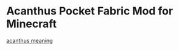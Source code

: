 # Acanthus Pocket Fabric Mod for Minecraft


[acanthus meaning](https://www.almanac.com/flower-meanings-language-flowers)